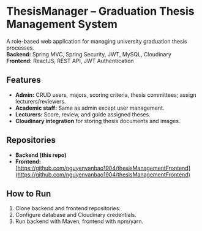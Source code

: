 # ThesisManager – Graduation Thesis Management System

A role-based web application for managing university graduation thesis processes.  
**Backend:** Spring MVC, Spring Security, JWT, MySQL, Cloudinary  
**Frontend:** ReactJS, REST API, JWT Authentication

## Features
- **Admin:** CRUD users, majors, scoring criteria, thesis committees; assign lecturers/reviewers.
- **Academic staff:** Same as admin except user management.
- **Lecturers:** Score, review, and guide assigned theses.
- **Cloudinary integration** for storing thesis documents and images.

## Repositories
- **Backend (this repo)**  
- **Frontend:** [https://github.com/nguyenvanbao1904/thesisManagementFrontend](https://github.com/nguyenvanbao1904/thesisManagementFrontend)

## How to Run
1. Clone backend and frontend repositories.
2. Configure database and Cloudinary credentials.
3. Run backend with Maven, frontend with npm/yarn.
